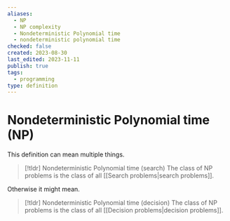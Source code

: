 ```yaml
---
aliases:
  - NP
  - NP complexity
  - Nondeterministic Polynomial time
  - nondeterministic polynomial time
checked: false
created: 2023-08-30
last_edited: 2023-11-11
publish: true
tags:
  - programming
type: definition
---
```

# Nondeterministic Polynomial time (NP)

This definition can mean multiple things.

>[!tldr] Nondeterministic Polynomial time (search)
>The class of NP problems is the class of all [[Search problems|search problems]].

Otherwise it might mean.

>[!tldr] Nondeterministic Polynomial time (decision)
>The class of NP problems is the class of all [[Decision problems|decision problems]].
